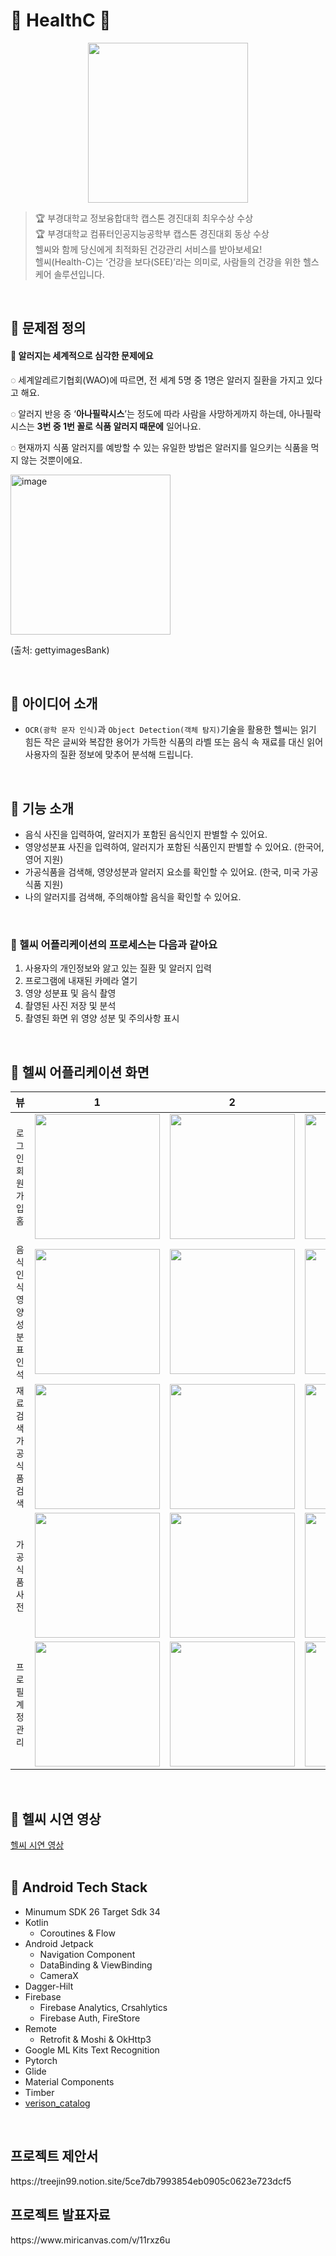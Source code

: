 # 🥦 HealthC 🍏
<p align="center"><img src="./image/icon.png"/ width="256"></p>

> 🏆 부경대학교 정보융합대학 캡스톤 경진대회 최우수상 수상 <br>
> 🏆 부경대학교 컴퓨터인공지능공학부 캡스톤 경진대회 동상 수상 <br>
> 헬씨와 함께 당신에게 최적화된 건강관리 서비스를 받아보세요!<br>
> 헬씨(Health-C)는 ‘건강을 보다(SEE)’라는 의미로, 사람들의 건강을 위한 헬스케어 솔루션입니다.
<br>

## 🍎 문제점 정의 
<aside>
<h4>🤮 알러지는 세계적으로 심각한 문제에요 </h4>

◌ 세계알레르기협회(WAO)에 따르면, 전 세계 5명 중 1명은 알러지 질환을 가지고 있다고 해요.

◌ 알러지 반응 중 ‘**아나필락시스**’는 정도에 따라 사람을 사망하게까지 하는데, 아나필락시스는 **3번 중 1번 꼴로 식품 알러지 때문에** 일어나요.

◌ 현재까지 식품 알러지를 예방할 수 있는 유일한 방법은 알러지를 일으키는 식품을 먹지 않는 것뿐이에요.

<img width="256" alt="image" src="https://encrypted-tbn0.gstatic.com/images?q=tbn:ANd9GcROPB3p2qlwjJc2WiFQUahwc39RzJxd8x-8Sg&usqp=CAU">

(출처: gettyimagesBank)

<br>

## 🌱 아이디어 소개 
- `OCR(광학 문자 인식)`과 `Object Detection(객체 탐지)`기술을 활용한 헬씨는 읽기 힘든 작은 글씨와 복잡한 용어가 가득한 식품의 라벨 또는 음식 속 재료를 대신 읽어 사용자의 질환 정보에 맞추어 분석해 드립니다.
<br>

## 🌳 기능 소개 
- 음식 사진을 입력하여, 알러지가 포함된 음식인지 판별할 수 있어요.
- 영양성분표 사진을 입력하여, 알러지가 포함된 식품인지 판별할 수 있어요. (한국어, 영어 지원)
- 가공식품을 검색해, 영양성분과 알러지 요소를 확인할 수 있어요. (한국, 미국 가공식품 지원)
- 나의 알러지를 검색해, 주의해야할 음식을 확인할 수 있어요.
<br>

### 🥑 헬씨 어플리케이션의 프로세스는 다음과 같아요 

1. 사용자의 개인정보와 앓고 있는 질환 및 알러지 입력 
2. 프로그램에 내재된 카메라 열기  
3. 영양 성분표 및 음식 촬영 
4. 촬영된 사진 저장 및 분석 
5. 촬영된 화면 위 영양 성분 및 주의사항 표시
<br>

## 🥒 헬씨 어플리케이션 화면 
|       뷰       |                                                              1                                                              |                                                              2                                                              |                                                              3                                                              |                                                              4                                                              |
|:-------------:|:---------------------------------------------------------------------------------------------------------------------------:|:---------------------------------------------------------------------------------------------------------------------------:|:---------------------------------------------------------------------------------------------------------------------------:|:---------------------------------------------------------------------------------------------------------------------------:|
| `로그인` <br> `회원가입` <br> `홈` | <img width="200px" src="https://github.com/Solution-Challenge-HealthC/HealthC_Android/blob/main/image/login.jpeg"/> |  <img width="200px" src="https://github.com/Solution-Challenge-HealthC/HealthC_Android/blob/main/image/register_allergy.jpeg"/> | <img width="200px" src="https://github.com/Solution-Challenge-HealthC/HealthC_Android/blob/main/image/register_information.png"/> | <img width="200px" src="https://github.com/Solution-Challenge-HealthC/HealthC_Android/blob/main/image/home.png"/> |
|  `음식 인식` <br> `영양성분표 인석`  | <img width="200px" src="https://github.com/Solution-Challenge-HealthC/HealthC_Android/blob/main/image/camera.png"/> | <img width="200px" src="https://github.com/Solution-Challenge-HealthC/HealthC_Android/blob/main/image/object_detection.png"/> | <img width="200px" src="https://github.com/Solution-Challenge-HealthC/HealthC_Android/blob/main/image/text_detection.png"/> | <img width="200px" src="https://github.com/Solution-Challenge-HealthC/HealthC_Android/blob/main/image/text_detection2.png"/> |
|  `재료 검색` <br> `가공식품 검색`  | <img width="200px" src="https://github.com/Solution-Challenge-HealthC/HealthC_Android/blob/main/image/recipe1.jpeg"/> | <img width="200px" src="https://github.com/Solution-Challenge-HealthC/HealthC_Android/blob/main/image/recipe2.jpeg"/> | <img width="200px" src="https://github.com/Solution-Challenge-HealthC/HealthC_Android/blob/main/image/dictionary_search.jpeg"/> |
|  `가공식품 사전`  | <img width="200px" src="https://github.com/Solution-Challenge-HealthC/HealthC_Android/blob/main/image/dictionary_korea1.jpeg"/> | <img width="200px" src="https://github.com/Solution-Challenge-HealthC/HealthC_Android/blob/main/image/dictionary_korea2.jpeg"/> | <img width="200px" src="https://github.com/Solution-Challenge-HealthC/HealthC_Android/blob/main/image/dictionary_foriegn.jpeg"/> | <img width="200px" src="https://github.com/Solution-Challenge-HealthC/HealthC_Android/blob/main/image/dictionary_forien2.jpeg"/> |
|  `프로필` <br> `계정관리`  | <img width="200px" src="https://github.com/Solution-Challenge-HealthC/HealthC_Android/blob/main/image/mypage.jpeg"/> | <img width="200px" src="https://github.com/Solution-Challenge-HealthC/HealthC_Android/blob/main/image/mypage2.jpeg"/> | <img width="200px" src="https://github.com/Solution-Challenge-HealthC/HealthC_Android/blob/main/image/mypage3.jpeg"/> |
<br>

## 🎨 헬씨 시연 영상 
<a href="https://drive.google.com/file/d/1EdEJ5ebg3CXA_j33hI_aczbtt8KkhJ0G/view?usp=sharing">헬씨 시연 영상</a>
<br>
<br>


## 🫛 Android Tech Stack</h2>

- Minumum SDK 26 Target Sdk 34
- Kotlin
    - Coroutines & Flow 
- Android Jetpack
    - Navigation Component
    - DataBinding & ViewBinding
    - CameraX
- Dagger-Hilt
- Firebase
    - Firebase Analytics, Crsahlytics
    - Firebase Auth, FireStore
- Remote
    - Retrofit & Moshi & OkHttp3
- Google ML Kits Text Recognition
- Pytorch  
- Glide
- Material Components
- Timber
- [verison_catalog](https://github.com/Solution-Challenge-HealthC/HealthC_Android/blob/main/client/gradle/libs.version.toml)
<br>

<h2>프로젝트 제안서</h2>
https://treejin99.notion.site/5ce7db7993854eb0905c0623e723dcf5
<br>

<h2>프로젝트 발표자료</h2>
https://www.miricanvas.com/v/11rxz6u
